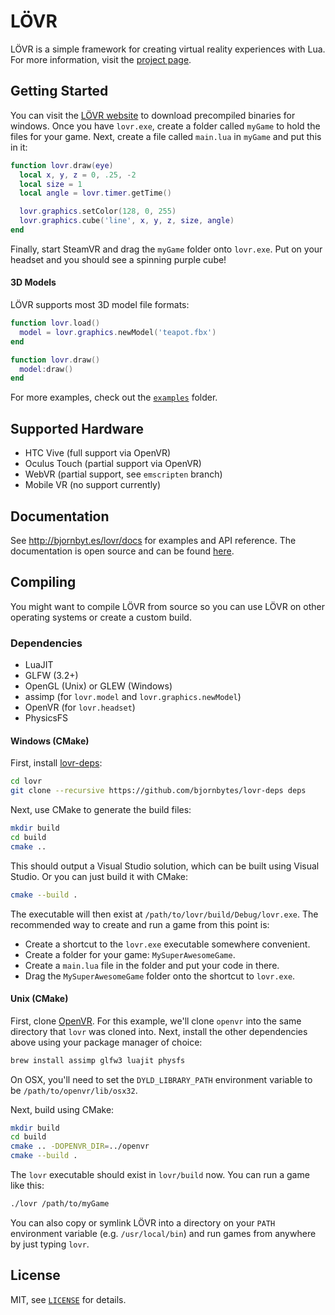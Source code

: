 LÖVR
===

LÖVR is a simple framework for creating virtual reality experiences with Lua.  For more information,
visit the [project page](http://bjornbyt.es/lovr).

Getting Started
---

You can visit the [LÖVR website](http://bjornbyt.es/lovr) to download precompiled binaries for
windows.  Once you have `lovr.exe`, create a folder called `myGame` to hold the files for your game.
Next, create a file called `main.lua` in `myGame` and put this in it:

```lua
function lovr.draw(eye)
  local x, y, z = 0, .25, -2
  local size = 1
  local angle = lovr.timer.getTime()

  lovr.graphics.setColor(128, 0, 255)
  lovr.graphics.cube('line', x, y, z, size, angle)
end
```

Finally, start SteamVR and drag the `myGame` folder onto `lovr.exe`.  Put on your headset and you
should see a spinning purple cube!

#### 3D Models

LÖVR supports most 3D model file formats:

```lua
function lovr.load()
  model = lovr.graphics.newModel('teapot.fbx')
end

function lovr.draw()
  model:draw()
end
```

For more examples, check out the [`examples`](examples) folder.

Supported Hardware
---

- HTC Vive (full support via OpenVR)
- Oculus Touch (partial support via OpenVR)
- WebVR (partial support, see `emscripten` branch)
- Mobile VR (no support currently)

Documentation
---

See <http://bjornbyt.es/lovr/docs> for examples and API reference.  The documentation is open source
and can be found [here](https://github.com/bjornbytes/lovr-docs).

Compiling
---

You might want to compile LÖVR from source so you can use LÖVR on other operating systems or create
a custom build.

### Dependencies

- LuaJIT
- GLFW (3.2+)
- OpenGL (Unix) or GLEW (Windows)
- assimp (for `lovr.model` and `lovr.graphics.newModel`)
- OpenVR (for `lovr.headset`)
- PhysicsFS

#### Windows (CMake)

First, install [lovr-deps](https://github.com/bjornbytes/lovr-deps):

```sh
cd lovr
git clone --recursive https://github.com/bjornbytes/lovr-deps deps
```

Next, use CMake to generate the build files:

```sh
mkdir build
cd build
cmake ..
```

This should output a Visual Studio solution, which can be built using Visual Studio.  Or you can
just build it with CMake:

```sh
cmake --build .
```

The executable will then exist at `/path/to/lovr/build/Debug/lovr.exe`.  The recommended way to
create and run a game from this point is:

- Create a shortcut to the `lovr.exe` executable somewhere convenient.
- Create a folder for your game: `MySuperAwesomeGame`.
- Create a `main.lua` file in the folder and put your code in there.
- Drag the `MySuperAwesomeGame` folder onto the shortcut to `lovr.exe`.

#### Unix (CMake)

First, clone [OpenVR](https://github.com/ValveSoftware/openvr).  For this example, we'll clone
`openvr` into the same directory that `lovr` was cloned into.  Next, install the other dependencies
above using your package manager of choice:

```sh
brew install assimp glfw3 luajit physfs
```

On OSX, you'll need to set the `DYLD_LIBRARY_PATH` environment variable to be
`/path/to/openvr/lib/osx32`.

Next, build using CMake:

```sh
mkdir build
cd build
cmake .. -DOPENVR_DIR=../openvr
cmake --build .
```

The `lovr` executable should exist in `lovr/build` now.  You can run a game like this:

```sh
./lovr /path/to/myGame
```

You can also copy or symlink LÖVR into a directory on your `PATH` environment variable (e.g.
`/usr/local/bin`) and run games from anywhere by just typing `lovr`.

License
---

MIT, see [`LICENSE`](LICENSE) for details.
